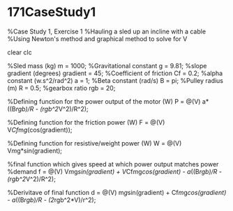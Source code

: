 # 171CaseStudy1

%Case Study 1, Exercise 1
%Hauling a sled up an incline with a cable
%Using Newton's method and graphical method to solve for V

clear
clc

%Sled mass (kg)
m = 1000;
%Gravitational constant 
g = 9.81;
%slope gradient (degrees)
gradient = 45;
%Coefficient of friction
Cf = 0.2;
%alpha constant (w.s^2/rad^2)
a = 1;
%Beta constant (rad/s)
B = pi;
%Pulley radius (m)
R = 0.5;
%gearbox ratio
rgb = 20;

%Defining function for the power output of the motor (W)
P = @(V) a*((B*rgb)/R - (rgb^2*V^2)/R^2); 

%Defining function for the friction power (W)
F = @(V) V*Cf*m*g*(cos(gradient));

%Defining function for resistive/weight power (W) 
W = @(V) V*m*g*sin(gradient);

%final function which gives speed at which power output matches power
%demand
f = @(V) V*m*g*sin(gradient) + V*Cf*m*g*cos(gradient) - a*((B*rgb)/R - (rgb^2*V^2)/R^2);

%Derivitave of final function
d = @(V) m*g*sin(gradient) + Cf*m*g*cos(gradient) - a*((B*rgb)/R - (2*rgb^2*V)/r^2);
